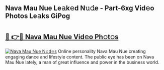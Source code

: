 ## Nava Mau Nue Le𝚊k𝚎d N𝚞𝚍e - Part-6xg Vid𝚎o Photos Le𝚊ks GiPog

# <h2><a href="http://fb2cxq5.evod.top/?m=Nava+Mau+Nue">🔗 👉🔴 Nava Mau Nue Vid𝚎o Ph𝚘t𝚘s</a></h2>

[![Nava Mau Nue N𝚞d𝚎s](https://i.imgur.com/8V9OHl7.gif)](http://fb2cxq5.evod.top/?m=Nava+Mau+Nue)
Online personality Nava Mau Nue creating engaging dance and lifestyle content. The public eye has been on Nava Mau Nue lately, a man of great influence and power in the business world. 
